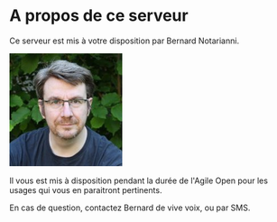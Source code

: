 # A propos de ce serveur

Ce serveur est mis à votre disposition par Bernard Notarianni.

![Bernard Notarianni](bernard.jpg)

Il vous est mis à disposition pendant la durée de l'Agile Open pour les
usages qui vous en paraitront pertinents.

En cas de question, contactez Bernard de vive voix, ou par SMS.

